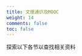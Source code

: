 ```yaml
---
title: 文理通识及MOOC
weight: 14
comments: false
toc: false
---
```

探索以下各节以查找相关资料








































































